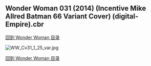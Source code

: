 ## Wonder Woman 031 (2014) (Incentive Mike Allred Batman 66 Variant Cover) (digital-Empire).cbr


[回到 Wonder Woman 目录](https://github.com/alicewish/markdown/blob/master/series/Wonder-Woman.md)


![WW_Cv31_1_25_var.jpg](https://wx1.sinaimg.cn/large/6a9fdecagy1fq34lnvwi4j21hc2a1hdu.jpg)

[回到 Wonder Woman 目录](https://github.com/alicewish/markdown/blob/master/series/Wonder-Woman.md)

